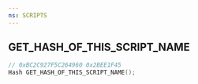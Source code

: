 ```yaml
---
ns: SCRIPTS
---
```

## GET_HASH_OF_THIS_SCRIPT_NAME

```c
// 0xBC2C927F5C264960 0x2BEE1F45
Hash GET_HASH_OF_THIS_SCRIPT_NAME();
```

